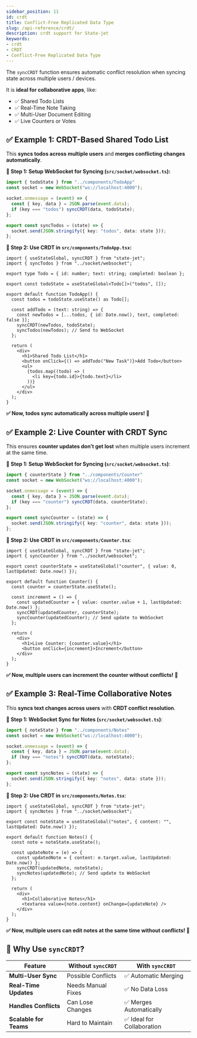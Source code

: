 ```yaml
---
sidebar_position: 11
id: crdt
title: Conflict-Free Replicated Data Type
slug: /api-reference/crdt/
description: crdt support for State-jet
keywords:
- crdt
- CRDT
- Conflict-Free Replicated Data Type
---
```


The `syncCRDT` function ensures automatic conflict resolution when syncing state across multiple users / devices.

It is **ideal for collaborative apps**, like:

- ✅ Shared Todo Lists
- ✅ Real-Time Note Taking
- ✅ Multi-User Document Editing
- ✅ Live Counters or Votes

## ✅ Example 1: CRDT-Based Shared Todo List

This **syncs todos across multiple users** and **merges conflicting changes automatically**.

**🔹 Step 1: Setup WebSocket for Syncing (`src/socket/websocket.ts`):**

```ts title="src/socket/websocket.ts"
import { todoState } from "../components/TodoApp"
const socket = new WebSocket("ws://localhost:4000");

socket.onmessage = (event) => {
  const { key, data } = JSON.parse(event.data);
  if (key === "todos") syncCRDT(data, todoState);
};

export const syncTodos = (state) => {
  socket.send(JSON.stringify({ key: "todos", data: state }));
};
```

**🔹 Step 2: Use CRDT in `src/components/TodoApp.tsx`:**

```tsx title="src/components/TodoApp.tsx"
import { useStateGlobal, syncCRDT } from "state-jet";
import { syncTodos } from "../socket/websocket";

export type Todo = { id: number; text: string; completed: boolean };

export const todoState = useStateGlobal<Todo[]>("todos", []);

export default function TodoApp() {
  const todos = todoState.useState() as Todo[];

  const addTodo = (text: string) => {
    const newTodos = [...todos, { id: Date.now(), text, completed: false }];
    syncCRDT(newTodos, todoState);
    syncTodos(newTodos); // Send to WebSocket
  };

  return (
    <div>
      <h1>Shared Todo List</h1>
      <button onClick={() => addTodo("New Task")}>Add Todo</button>
      <ul>
        {todos.map((todo) => (
          <li key={todo.id}>{todo.text}</li>
        ))}
      </ul>
    </div>
  );
}
```
**✅ Now, todos sync automatically across multiple users! 🎉**


## ✅ Example 2: Live Counter with CRDT Sync

This ensures **counter updates don’t get lost** when multiple users increment at the same time.

**🔹 Step 1: Setup WebSocket for Syncing (`src/socket/websocket.ts`)**:

```ts title="src/socket/websocket.ts"
import { counterState } from "../components/Counter"
const socket = new WebSocket("ws://localhost:4000");

socket.onmessage = (event) => {
  const { key, data } = JSON.parse(event.data);
  if (key === "counter") syncCRDT(data, counterState);
};

export const syncCounter = (state) => {
  socket.send(JSON.stringify({ key: "counter", data: state }));
};
```

**🔹 Step 2: Use CRDT in `src/components/Counter.tsx`**:

```tsx title="src/components/Counter.tsx"
import { useStateGlobal, syncCRDT } from "state-jet";
import { syncCounter } from "../socket/websocket";

export const counterState = useStateGlobal("counter", { value: 0, lastUpdated: Date.now() });

export default function Counter() {
  const counter = counterState.useState();

  const increment = () => {
    const updatedCounter = { value: counter.value + 1, lastUpdated: Date.now() };
    syncCRDT(updatedCounter, counterState);
    syncCounter(updatedCounter); // Send update to WebSocket
  };

  return (
    <div>
      <h1>Live Counter: {counter.value}</h1>
      <button onClick={increment}>Increment</button>
    </div>
  );
}
```
**✅ Now, multiple users can increment the counter without conflicts! 🎉**


## ✅ Example 3: Real-Time Collaborative Notes

This **syncs text changes across users** with **CRDT conflict resolution**.

**🔹 Step 1: WebSocket Sync for Notes (`src/socket/websocket.ts`)**:

```ts title="src/socket/websocket.ts"
import { noteState } from "../components/Notes"
const socket = new WebSocket("ws://localhost:4000");

socket.onmessage = (event) => {
  const { key, data } = JSON.parse(event.data);
  if (key === "notes") syncCRDT(data, noteState);
};

export const syncNotes = (state) => {
  socket.send(JSON.stringify({ key: "notes", data: state }));
};
```

**🔹 Step 2: Use CRDT in `src/components/Notes.tsx`**:

```tsx title="src/components/TodoApp.tsx"
import { useStateGlobal, syncCRDT } from "state-jet";
import { syncNotes } from "../socket/websocket";

export const noteState = useStateGlobal("notes", { content: "", lastUpdated: Date.now() });

export default function Notes() {
  const note = noteState.useState();

  const updateNote = (e) => {
    const updatedNote = { content: e.target.value, lastUpdated: Date.now() };
    syncCRDT(updatedNote, noteState);
    syncNotes(updatedNote); // Send update to WebSocket
  };

  return (
    <div>
      <h1>Collaborative Notes</h1>
      <textarea value={note.content} onChange={updateNote} />
    </div>
  );
}
```
**✅ Now, multiple users can edit notes at the same time without conflicts! 🎉**

## 🎯 Why Use `syncCRDT`?

| Feature                | Without `syncCRDT` | With `syncCRDT`           |
| ---------------------- | ------------------ | ------------------------- |
| **Multi-User Sync**    | Possible Conflicts | ✅ Automatic Merging       |
| **Real-Time Updates**  | Needs Manual Fixes | ✅ No Data Loss            |
| **Handles Conflicts**  | Can Lose Changes   | ✅ Merges Automatically    |
| **Scalable for Teams** | Hard to Maintain   | ✅ Ideal for Collaboration |
